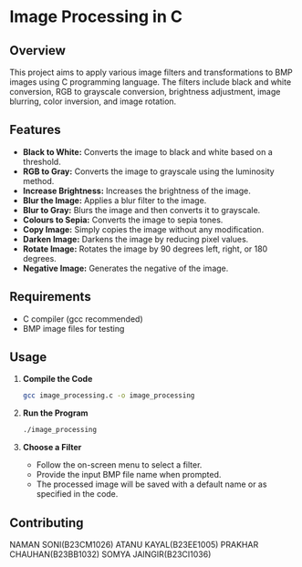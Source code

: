 # Image Processing in C

## Overview

This project aims to apply various image filters and transformations to BMP images using C programming language. The filters include black and white conversion, RGB to grayscale conversion, brightness adjustment, image blurring, color inversion, and image rotation.

## Features

- **Black to White:** Converts the image to black and white based on a threshold.
- **RGB to Gray:** Converts the image to grayscale using the luminosity method.
- **Increase Brightness:** Increases the brightness of the image.
- **Blur the Image:** Applies a blur filter to the image.
- **Blur to Gray:** Blurs the image and then converts it to grayscale.
- **Colours to Sepia:** Converts the image to sepia tones.
- **Copy Image:** Simply copies the image without any modification.
- **Darken Image:** Darkens the image by reducing pixel values.
- **Rotate Image:** Rotates the image by 90 degrees left, right, or 180 degrees.
- **Negative Image:** Generates the negative of the image.

## Requirements

- C compiler (gcc recommended)
- BMP image files for testing

## Usage

1. **Compile the Code**
    ```bash
    gcc image_processing.c -o image_processing
    ```

2. **Run the Program**
    ```bash
    ./image_processing
    ```

3. **Choose a Filter**
    - Follow the on-screen menu to select a filter.
    - Provide the input BMP file name when prompted.
    - The processed image will be saved with a default name or as specified in the code.

## Contributing
 NAMAN SONI(B23CM1026)
 ATANU KAYAL(B23EE1005)
 PRAKHAR CHAUHAN(B23BB1032)
 SOMYA JAINGIR(B23CI1036)
